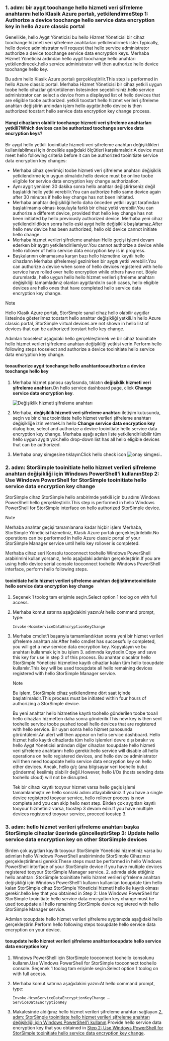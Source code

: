 <!--author=SharS last changed: 12/01/15-->

### <a name="step-1-authorize-a-device-toochange-hello-service-data-encryption-key-in-hello-azure-classic-portal"></a><span data-ttu-id="b1139-101">1. adım: bir aygıt toochange hello hizmeti veri şifreleme anahtarını hello Klasik Azure portalı, yetkilendirme</span><span class="sxs-lookup"><span data-stu-id="b1139-101">Step 1: Authorize a device toochange hello service data encryption key in hello Azure classic portal</span></span>
<span data-ttu-id="b1139-102">Genellikle, hello Aygıt Yöneticisi bu hello Hizmet Yöneticisi bir cihaz toochange hizmeti veri şifreleme anahtarları yetkilendirmek ister.</span><span class="sxs-lookup"><span data-stu-id="b1139-102">Typically, hello device administrator will request that hello service administrator authorize a device toochange service data encryption keys.</span></span> <span data-ttu-id="b1139-103">Merhaba Hizmet Yöneticisi ardından hello aygıt toochange hello anahtarı yetkilendirecek.</span><span class="sxs-lookup"><span data-stu-id="b1139-103">hello service administrator will then authorize hello device toochange hello key.</span></span>

<span data-ttu-id="b1139-104">Bu adım hello Klasik Azure portalı gerçekleştirilir.</span><span class="sxs-lookup"><span data-stu-id="b1139-104">This step is performed in hello Azure classic portal.</span></span> <span data-ttu-id="b1139-105">Merhaba Hizmet Yöneticisi bir cihaz yetkili uygun toobe hello cihazlar görüntülenen listesinden seçebilirsiniz.</span><span class="sxs-lookup"><span data-stu-id="b1139-105">hello service administrator can select a device from a displayed list of hello devices that are eligible toobe authorized.</span></span> <span data-ttu-id="b1139-106">yetkili toostart hello hizmet verileri şifreleme anahtarı değiştirin ardından işlem hello aygıttır.</span><span class="sxs-lookup"><span data-stu-id="b1139-106">hello device is then authorized toostart hello service data encryption key change process.</span></span>

#### <a name="which-devices-can-be-authorized-toochange-service-data-encryption-keys"></a><span data-ttu-id="b1139-107">Hangi cihazların olabilir toochange hizmeti veri şifreleme anahtarları yetkili?</span><span class="sxs-lookup"><span data-stu-id="b1139-107">Which devices can be authorized toochange service data encryption keys?</span></span>
<span data-ttu-id="b1139-108">Bir aygıt hello yetkili tooinitiate hizmeti veri şifreleme anahtarı değişiklikleri kullanılabilmesi için öncelikle aşağıdaki ölçütleri karşılamalıdır:</span><span class="sxs-lookup"><span data-stu-id="b1139-108">A device must meet hello following criteria before it can be authorized tooinitiate service data encryption key changes:</span></span>

* <span data-ttu-id="b1139-109">Merhaba cihaz çevrimiçi toobe hizmeti veri şifreleme anahtarı değişiklik yetkilendirme için uygun olmalıdır.</span><span class="sxs-lookup"><span data-stu-id="b1139-109">hello device must be online toobe eligible for service data encryption key change authorization.</span></span>
* <span data-ttu-id="b1139-110">Aynı aygıt yeniden 30 dakika sonra hello anahtar değiştirirseniz değil başlatıldı hello yetki verebilir.</span><span class="sxs-lookup"><span data-stu-id="b1139-110">You can authorize hello same device again after 30 minutes if hello key change has not been initiated.</span></span>
* <span data-ttu-id="b1139-111">Merhaba anahtar değişikliği hello daha önceden yetkili aygıt tarafından başlatılmamış olması koşuluyla farklı bir cihaz yetki verebilir.</span><span class="sxs-lookup"><span data-stu-id="b1139-111">You can authorize a different device, provided that hello key change has not been initiated by hello previously authorized device.</span></span> <span data-ttu-id="b1139-112">Merhaba yeni cihaz yetkilendirildikten sonra hello eski aygıt hello değişiklik başlatamaz.</span><span class="sxs-lookup"><span data-stu-id="b1139-112">After hello new device has been authorized, hello old device cannot initiate hello change.</span></span>
* <span data-ttu-id="b1139-113">Merhaba hizmet verileri şifreleme anahtarı Hello geçişi işlemi devam ederken bir aygıtı yetkilendirilemiyor.</span><span class="sxs-lookup"><span data-stu-id="b1139-113">You cannot authorize a device while hello rollover of hello service data encryption key is in progress.</span></span>
* <span data-ttu-id="b1139-114">Başkalarının olmamasına karşın bazı hello hizmetine kayıtlı hello cihazların Merhaba şifrelemeyi gezinirken bir aygıtı yetki verebilir.</span><span class="sxs-lookup"><span data-stu-id="b1139-114">You can authorize a device when some of hello devices registered with hello service have rolled over hello encryption while others have not.</span></span> <span data-ttu-id="b1139-115">Böyle durumlarda, hello uygun hello hello hizmet verileri şifreleme anahtarı değişikliği tamamladınız olanları aygıtlardır.</span><span class="sxs-lookup"><span data-stu-id="b1139-115">In such cases, hello eligible devices are hello ones that have completed hello service data encryption key change.</span></span>

> [!NOTE]
> <span data-ttu-id="b1139-116">Hello Klasik Azure portalı, StorSimple sanal cihaz hello olabilir aygıtlar listesinde gösterilmez toostart hello anahtar değişikliği yetkili.</span><span class="sxs-lookup"><span data-stu-id="b1139-116">In hello Azure classic portal, StorSimple virtual devices are not shown in hello list of devices that can be authorized toostart hello key change.</span></span>
> 
> 

<span data-ttu-id="b1139-117">Adımları tooselect aşağıdaki hello gerçekleştirmek ve bir cihaz tooinitiate hello hizmet verileri şifreleme anahtarı değişikliği yetkisi verin.</span><span class="sxs-lookup"><span data-stu-id="b1139-117">Perform hello following steps tooselect and authorize a device tooinitiate hello service data encryption key change.</span></span>

#### <a name="tooauthorize-a-device-toochange-hello-key"></a><span data-ttu-id="b1139-118">tooauthorize aygıt toochange hello anahtarı</span><span class="sxs-lookup"><span data-stu-id="b1139-118">tooauthorize a device toochange hello key</span></span>
1. <span data-ttu-id="b1139-119">Merhaba hizmet panosu sayfasında, tıklatın **değişiklik hizmeti veri şifreleme anahtarı**.</span><span class="sxs-lookup"><span data-stu-id="b1139-119">On hello service dashboard page, click **Change service data encryption key**.</span></span>
   
    ![Değişiklik hizmeti şifreleme anahtarı](./media/storsimple-change-data-encryption-key/HCS_ChangeServiceDataEncryptionKey-include.png)
2. <span data-ttu-id="b1139-121">Merhaba, **değişiklik hizmeti veri şifreleme anahtarı** iletişim kutusunda, seçin ve bir cihaz tooinitiate hello hizmet verileri şifreleme anahtarı değişikliğe izin vermek.</span><span class="sxs-lookup"><span data-stu-id="b1139-121">In hello **Change service data encryption key** dialog box, select and authorize a device tooinitiate hello service data encryption key change.</span></span> <span data-ttu-id="b1139-122">Merhaba aşağı açılan liste yetkilendirilebilir tüm hello uygun aygıtı yok.</span><span class="sxs-lookup"><span data-stu-id="b1139-122">hello drop-down list has all hello eligible devices that can be authorized.</span></span>
3. <span data-ttu-id="b1139-123">Merhaba onay simgesine tıklayın</span><span class="sxs-lookup"><span data-stu-id="b1139-123">Click hello check icon</span></span> ![onay simgesi](./media/storsimple-change-data-encryption-key/HCS_CheckIcon-include.png)<span data-ttu-id="b1139-125">.</span><span class="sxs-lookup"><span data-stu-id="b1139-125">.</span></span>

### <a name="step-2-use-windows-powershell-for-storsimple-tooinitiate-hello-service-data-encryption-key-change"></a><span data-ttu-id="b1139-126">2. adım: StorSimple tooinitiate hello hizmet verileri şifreleme anahtarı değişikliği için Windows PowerShell'i kullanın</span><span class="sxs-lookup"><span data-stu-id="b1139-126">Step 2: Use Windows PowerShell for StorSimple tooinitiate hello service data encryption key change</span></span>
<span data-ttu-id="b1139-127">StorSimple cihaz StorSimple hello arabirimde yetkili için bu adımı Windows PowerShell hello gerçekleştirilir.</span><span class="sxs-lookup"><span data-stu-id="b1139-127">This step is performed in hello Windows PowerShell for StorSimple interface on hello authorized StorSimple device.</span></span>

> [!NOTE]
> <span data-ttu-id="b1139-128">Merhaba anahtar geçişi tamamlanana kadar hiçbir işlem Merhaba, StorSimple Yöneticisi hizmetiniz, Klasik Azure portalı gerçekleştirilebilir.</span><span class="sxs-lookup"><span data-stu-id="b1139-128">No operations can be performed in hello Azure classic portal of your StorSimple Manager service until hello key rollover is completed.</span></span>
> 
> 

<span data-ttu-id="b1139-129">Merhaba cihaz seri Konsolu tooconnect toohello Windows PowerShell arabirimini kullanıyorsanız, hello aşağıdaki adımları gerçekleştirin.</span><span class="sxs-lookup"><span data-stu-id="b1139-129">If you are using hello device serial console tooconnect toohello Windows PowerShell interface, perform hello following steps.</span></span>

#### <a name="tooinitiate-hello-service-data-encryption-key-change"></a><span data-ttu-id="b1139-130">tooinitiate hello hizmet verileri şifreleme anahtarı değiştirme</span><span class="sxs-lookup"><span data-stu-id="b1139-130">tooinitiate hello service data encryption key change</span></span>
1. <span data-ttu-id="b1139-131">Seçenek 1 toolog tam erişimle seçin.</span><span class="sxs-lookup"><span data-stu-id="b1139-131">Select option 1 toolog on with full access.</span></span>
2. <span data-ttu-id="b1139-132">Merhaba komut satırına aşağıdakini yazın:</span><span class="sxs-lookup"><span data-stu-id="b1139-132">At hello command prompt, type:</span></span>
   
     `Invoke-HcsmServiceDataEncryptionKeyChange`
3. <span data-ttu-id="b1139-133">Merhaba cmdlet'i başarıyla tamamlandıktan sonra yeni bir hizmet verileri şifreleme anahtarı alır.</span><span class="sxs-lookup"><span data-stu-id="b1139-133">After hello cmdlet has successfully completed, you will get a new service data encryption key.</span></span> <span data-ttu-id="b1139-134">Kopyalayın ve bu anahtarı kullanmak için bu işlem 3. adımında kaydedin.</span><span class="sxs-lookup"><span data-stu-id="b1139-134">Copy and save this key for use in step 3 of this process.</span></span> <span data-ttu-id="b1139-135">Bu anahtar olacaktır hello StorSimple Yöneticisi hizmetine kayıtlı cihazlar kalan tüm hello tooupdate kullanılır.</span><span class="sxs-lookup"><span data-stu-id="b1139-135">This key will be used tooupdate all hello remaining devices registered with hello StorSimple Manager service.</span></span>
   
   > [!NOTE]
   > <span data-ttu-id="b1139-136">Bu işlem, StorSimple cihaz yetkilendirme dört saat içinde başlatılmalıdır.</span><span class="sxs-lookup"><span data-stu-id="b1139-136">This process must be initiated within four hours of authorizing a StorSimple device.</span></span>
   > 
   > 
   
   <span data-ttu-id="b1139-137">Bu yeni anahtar hello hizmetine kayıtlı toohello gönderilen toobe tooall hello cihazları hizmetten daha sonra gönderilir.</span><span class="sxs-lookup"><span data-stu-id="b1139-137">This new key is then sent toohello service toobe pushed tooall hello devices that are registered with hello service.</span></span> <span data-ttu-id="b1139-138">Bir uyarı sonra hello hizmet panosunda görüntülenir.</span><span class="sxs-lookup"><span data-stu-id="b1139-138">An alert will then appear on hello service dashboard.</span></span> <span data-ttu-id="b1139-139">Hello hizmet hello kayıtlı cihazlarda tüm hello işlemleri devre dışı bırakır ve hello Aygıt Yöneticisi ardından diğer cihazları tooupdate hello hizmeti veri şifreleme anahtarını hello gerekir.</span><span class="sxs-lookup"><span data-stu-id="b1139-139">hello service will disable all hello operations on hello registered devices, and hello device administrator will then need tooupdate hello service data encryption key on hello other devices.</span></span> <span data-ttu-id="b1139-140">Ancak, hello g/ç (ana bilgisayar veri toohello bulut gönderme) kesilmiş olabilir değil.</span><span class="sxs-lookup"><span data-stu-id="b1139-140">However, hello I/Os (hosts sending data toohello cloud) will not be disrupted.</span></span>
   
   <span data-ttu-id="b1139-141">Tek bir cihazı kayıtlı tooyour hizmet varsa hello geçiş işlemi tamamlanmıştır ve hello sonraki adımı atlayabilirsiniz.</span><span class="sxs-lookup"><span data-stu-id="b1139-141">If you have a single device registered tooyour service, hello rollover process is now complete and you can skip hello next step.</span></span> <span data-ttu-id="b1139-142">Birden çok aygıtları kayıtlı tooyour hizmetiniz varsa, toostep 3 devam edin.</span><span class="sxs-lookup"><span data-stu-id="b1139-142">If you have multiple devices registered tooyour service, proceed toostep 3.</span></span>

### <a name="step-3-update-hello-service-data-encryption-key-on-other-storsimple-devices"></a><span data-ttu-id="b1139-143">3. adım: hello hizmet verileri şifreleme anahtarı başka StorSimple cihazlar üzerinde güncelleştir</span><span class="sxs-lookup"><span data-stu-id="b1139-143">Step 3: Update hello service data encryption key on other StorSimple devices</span></span>
<span data-ttu-id="b1139-144">Birden çok aygıtları kayıtlı tooyour StorSimple Yöneticisi hizmetiniz varsa bu adımları hello Windows PowerShell arabiriminde StorSimple Cihazınızı gerçekleştirilmesi gerekir.</span><span class="sxs-lookup"><span data-stu-id="b1139-144">These steps must be performed in hello Windows PowerShell interface of your StorSimple device if you have multiple devices registered tooyour StorSimple Manager service.</span></span> <span data-ttu-id="b1139-145">2. adımda elde ettiğiniz hello anahtarı: StorSimple tooinitiate hello hizmet verileri şifreleme anahtarı değişikliği için Windows PowerShell'i kullanın kullanılan tooupdate tüm hello kalan StorSimple cihaz StorSimple Yöneticisi hizmeti hello ile kayıtlı olması gerekir.</span><span class="sxs-lookup"><span data-stu-id="b1139-145">hello key that you obtained in Step 2: Use Windows PowerShell for StorSimple tooinitiate hello service data encryption key change must be used tooupdate all hello remaining StorSimple device registered with hello StorSimple Manager service.</span></span>

<span data-ttu-id="b1139-146">Adımları tooupdate hello hizmet verileri şifreleme aygıtınızda aşağıdaki hello gerçekleştirin.</span><span class="sxs-lookup"><span data-stu-id="b1139-146">Perform hello following steps tooupdate hello service data encryption on your device.</span></span>

#### <a name="tooupdate-hello-service-data-encryption-key"></a><span data-ttu-id="b1139-147">tooupdate hello hizmet verileri şifreleme anahtarı</span><span class="sxs-lookup"><span data-stu-id="b1139-147">tooupdate hello service data encryption key</span></span>
1. <span data-ttu-id="b1139-148">Windows PowerShell için StorSimple tooconnect toohello konsolunu kullanın.</span><span class="sxs-lookup"><span data-stu-id="b1139-148">Use Windows PowerShell for StorSimple tooconnect toohello console.</span></span> <span data-ttu-id="b1139-149">Seçenek 1 toolog tam erişimle seçin.</span><span class="sxs-lookup"><span data-stu-id="b1139-149">Select option 1 toolog on with full access.</span></span>
2. <span data-ttu-id="b1139-150">Merhaba komut satırına aşağıdakini yazın:</span><span class="sxs-lookup"><span data-stu-id="b1139-150">At hello command prompt, type:</span></span>
   
    `Invoke-HcsmServiceDataEncryptionKeyChange – ServiceDataEncryptionKey`
3. <span data-ttu-id="b1139-151">Makalesinde aldığınız hello hizmet verileri şifreleme anahtarı sağlayan [2. adım: StorSimple tooinitiate hello hizmet verileri şifreleme anahtarı değişikliği için Windows PowerShell'i kullanın](#to-initiate-the-service-data-encryption-key-change).</span><span class="sxs-lookup"><span data-stu-id="b1139-151">Provide hello service data encryption key that you obtained in [Step 2: Use Windows PowerShell for StorSimple tooinitiate hello service data encryption key change](#to-initiate-the-service-data-encryption-key-change).</span></span>

